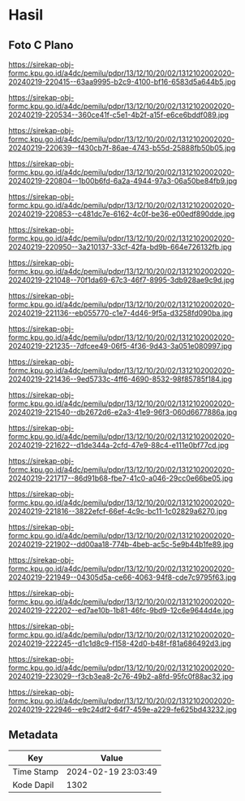 # Hasil

## Foto C Plano

https://sirekap-obj-formc.kpu.go.id/a4dc/pemilu/pdpr/13/12/10/20/02/1312102002020-20240219-220415--63aa9995-b2c9-4100-bf16-6583d5a644b5.jpg

https://sirekap-obj-formc.kpu.go.id/a4dc/pemilu/pdpr/13/12/10/20/02/1312102002020-20240219-220534--360ce41f-c5e1-4b2f-a15f-e6ce6bddf089.jpg

https://sirekap-obj-formc.kpu.go.id/a4dc/pemilu/pdpr/13/12/10/20/02/1312102002020-20240219-220639--f430cb7f-86ae-4743-b55d-25888fb50b05.jpg

https://sirekap-obj-formc.kpu.go.id/a4dc/pemilu/pdpr/13/12/10/20/02/1312102002020-20240219-220804--1b00b6fd-6a2a-4944-97a3-06a50be84fb9.jpg

https://sirekap-obj-formc.kpu.go.id/a4dc/pemilu/pdpr/13/12/10/20/02/1312102002020-20240219-220853--c481dc7e-6162-4c0f-be36-e00edf890dde.jpg

https://sirekap-obj-formc.kpu.go.id/a4dc/pemilu/pdpr/13/12/10/20/02/1312102002020-20240219-220950--3a210137-33cf-42fa-bd9b-664e726132fb.jpg

https://sirekap-obj-formc.kpu.go.id/a4dc/pemilu/pdpr/13/12/10/20/02/1312102002020-20240219-221048--70f1da69-67c3-46f7-8995-3db928ae9c9d.jpg

https://sirekap-obj-formc.kpu.go.id/a4dc/pemilu/pdpr/13/12/10/20/02/1312102002020-20240219-221136--eb055770-c1e7-4d46-9f5a-d3258fd090ba.jpg

https://sirekap-obj-formc.kpu.go.id/a4dc/pemilu/pdpr/13/12/10/20/02/1312102002020-20240219-221235--7dfcee49-06f5-4f36-9d43-3a051e080997.jpg

https://sirekap-obj-formc.kpu.go.id/a4dc/pemilu/pdpr/13/12/10/20/02/1312102002020-20240219-221436--9ed5733c-4ff6-4690-8532-98f85785f184.jpg

https://sirekap-obj-formc.kpu.go.id/a4dc/pemilu/pdpr/13/12/10/20/02/1312102002020-20240219-221540--db2672d6-e2a3-41e9-96f3-060d6677886a.jpg

https://sirekap-obj-formc.kpu.go.id/a4dc/pemilu/pdpr/13/12/10/20/02/1312102002020-20240219-221622--d1de344a-2cfd-47e9-88c4-e111e0bf77cd.jpg

https://sirekap-obj-formc.kpu.go.id/a4dc/pemilu/pdpr/13/12/10/20/02/1312102002020-20240219-221717--86d91b68-fbe7-41c0-a046-29cc0e66be05.jpg

https://sirekap-obj-formc.kpu.go.id/a4dc/pemilu/pdpr/13/12/10/20/02/1312102002020-20240219-221816--3822efcf-66ef-4c9c-bc11-1c02829a6270.jpg

https://sirekap-obj-formc.kpu.go.id/a4dc/pemilu/pdpr/13/12/10/20/02/1312102002020-20240219-221902--dd00aa18-774b-4beb-ac5c-5e9b44b1fe89.jpg

https://sirekap-obj-formc.kpu.go.id/a4dc/pemilu/pdpr/13/12/10/20/02/1312102002020-20240219-221949--04305d5a-ce66-4063-94f8-cde7c9795f63.jpg

https://sirekap-obj-formc.kpu.go.id/a4dc/pemilu/pdpr/13/12/10/20/02/1312102002020-20240219-222202--ed7ae10b-1b81-46fc-9bd9-12c6e9644d4e.jpg

https://sirekap-obj-formc.kpu.go.id/a4dc/pemilu/pdpr/13/12/10/20/02/1312102002020-20240219-222245--d1c1d8c9-f158-42d0-b48f-f81a686492d3.jpg

https://sirekap-obj-formc.kpu.go.id/a4dc/pemilu/pdpr/13/12/10/20/02/1312102002020-20240219-223029--f3cb3ea8-2c76-49b2-a8fd-95fc0f88ac32.jpg

https://sirekap-obj-formc.kpu.go.id/a4dc/pemilu/pdpr/13/12/10/20/02/1312102002020-20240219-222946--e9c24df2-64f7-459e-a229-fe625bd43232.jpg


## Metadata

| Key        | Value               |
| ---------- | ------------------- |
| Time Stamp | 2024-02-19 23:03:49 |
| Kode Dapil | 1302                |



